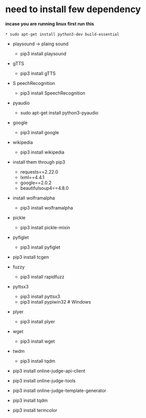 # need to install few dependency 

#### incase you are running linux first run this 
    * sudo apt-get install python3-dev build-essential
* playsound -> plaing sound
    * pip3 install playsound
* gTTS
    * pip3 install gTTS
* S peechRecognition
    * pip3 install SpeechRecognition
* pyaudio
    * sudo apt-get install python3-pyaudio
* google
    * pip3 install google
* wikipedia
    * pip3 install wikipedia
* install them through pip3
    - requests==2.22.0
    - lxml==4.4.1
    - google==2.0.2
    - beautifulsoup4==4.8.0
* install wolframalpha
    * pip3 install wolframalpha
* pickle
    * pip3 install pickle-mixin
* pyfiglet
    * pip3 install pyfiglet
* pip3 install tcgen

* fuzzy
    * pip3 install rapidfuzz

* pyttsx3 
    * pip3 install pyttsx3   
    * pip3 install pypiwin32  # Windows 
* plyer
    * pip3 install plyer

* wget
    * pip3 install wget
* twdm 
    * pip3 install tqdm

* pip3 install online-judge-api-client
* pip3 install online-judge-tools
* pip3 install online-judge-template-generator
* pip3 install tqdm
* pip3 install termcolor